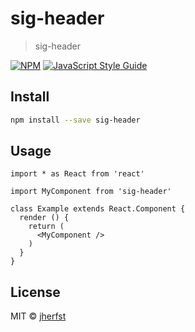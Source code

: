 # sig-header

>  sig-header

[![NPM](https://img.shields.io/npm/v/sig-header.svg)](https://www.npmjs.com/package/sig-header) [![JavaScript Style Guide](https://img.shields.io/badge/code_style-standard-brightgreen.svg)](https://standardjs.com)

## Install

```bash
npm install --save sig-header
```

## Usage

```tsx
import * as React from 'react'

import MyComponent from 'sig-header'

class Example extends React.Component {
  render () {
    return (
      <MyComponent />
    )
  }
}
```

## License

MIT © [jherfst](https://github.com/jherfst)
